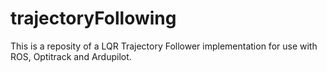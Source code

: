 # trajectoryFollowing
This is a reposity of a LQR Trajectory Follower implementation for use with ROS, Optitrack and Ardupilot. 
